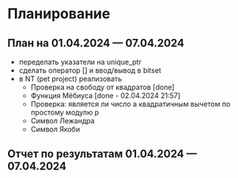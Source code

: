 # Планирование

## План на 01.04.2024 — 07.04.2024

- переделать указатели на unique_ptr
- сделать оператор [] и ввод/вывод в bitset
- в NT (pet project) реализовать
  - Проверка на свободу от квадратов [done]
  - Функция Мёбиуса [done - 02.04.2024 21:57]
  - Проверка: является ли число a квадратичным вычетом по простому модулю p
  - Символ Лежандра
  - Символ Якоби

## Отчет по результатам 01.04.2024 — 07.04.2024
